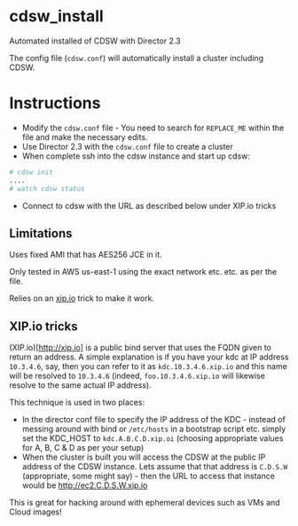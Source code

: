# cdsw_install
Automated installed of CDSW with Director 2.3

The config file (`cdsw.conf`) will automatically install a cluster including CDSW. 

# Instructions
+ Modify the `cdsw.conf` file - You need to search for `REPLACE_ME` within the file and make the necessary edits.
+ Use Director 2.3 with the `cdsw.conf` file to create a cluster
+ When complete ssh into the cdsw instance and start up cdsw:
```sh
# cdsw init
....
# watch cdsw status
```
+ Connect to cdsw with the URL as described below under XIP.io tricks


## Limitations
Uses fixed AMI that has AES256 JCE in it.

Only tested in AWS us-east-1 using the exact network etc. etc. as per the file.

Relies on an [xip.io](http://xip.io) trick to make it work.

## XIP.io tricks
(XIP.io)[http://xip.io] is a public bind server that uses the FQDN given to return an address. A simple explanation is if you have your kdc at IP address `10.3.4.6`, say, then you can refer to it as `kdc.10.3.4.6.xip.io` and this name will be resolved to `10.3.4.6` (indeed, `foo.10.3.4.6.xip.io` will likewise resolve to the same actual IP address).

This technique is used in two places:
+ In the director conf file to specify the IP address of the KDC - instead of messing around with bind or `/etc/hosts` in a bootstrap script etc. simply set the KDC_HOST to `kdc.A.B.C.D.xip.oi` (choosing appropriate values for A, B, C & D as per your setup)
+ When the cluster is built you will access the CDSW at the public IP address of the CDSW instance. Lets assume that that address is `C.D.S.W` (appropriate, some might say) - then the URL to access that instance would be http://ec2.C.D.S.W.xip.io

This is great for hacking around with ephemeral devices such as VMs and Cloud images!
